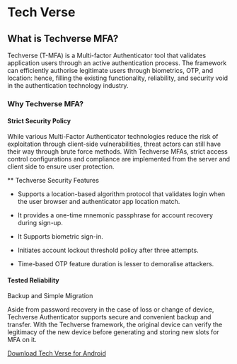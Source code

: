 # Tech Verse

## What is Techverse MFA?

Techverse (T-MFA) is a Multi-factor Authenticator tool that validates application users through an active authentication process. The framework can efficiently authorise legitimate users through biometrics, OTP, and location: hence, filling the existing functionality, reliability, and security void in the authentication technology industry.

### Why Techverse MFA?

#### Strict Security Policy
While various Multi-Factor Authenticator technologies reduce the risk of exploitation through client-side vulnerabilities, threat actors can still have their way through brute force methods. With Techverse MFAs, strict access control configurations and compliance are implemented from the server and client side to ensure user protection.


** Techverse Security Features

- Supports a location-based algorithm protocol that validates login when the user browser and authenticator app location match.

- It provides a one-time mnemonic passphrase for account recovery during sign-up.

- It Supports biometric sign-in.

- Initiates account lockout threshold policy after three attempts.

- Time-based OTP feature duration is lesser to demoralise attackers.



#### Tested Reliability

Backup and Simple Migration

Aside from password recovery in the case of loss or change of device, Techverse Authenticator supports secure and convenient backup and transfer. With the Techverse framework, the original device can verify the legitimacy of the new device before generating and storing new slots for MFA on it.


[Download Tech Verse for Android](https://github.com/unknownaloy/tech_verse/raw/master/apk/tech_verse.apk)
